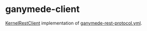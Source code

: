 ganymede-client
===============

[KernelRestClient] implementation of [ganymede-rest-protocol.yml].


[ganymede-rest-protocol.yml]: src/main/resources/ganymede-rest-protocol.yml

[KernelRestClient]: https://allen-ball.github.io/ganymede/ganymede/kernel/client/KernelRestClient.html
